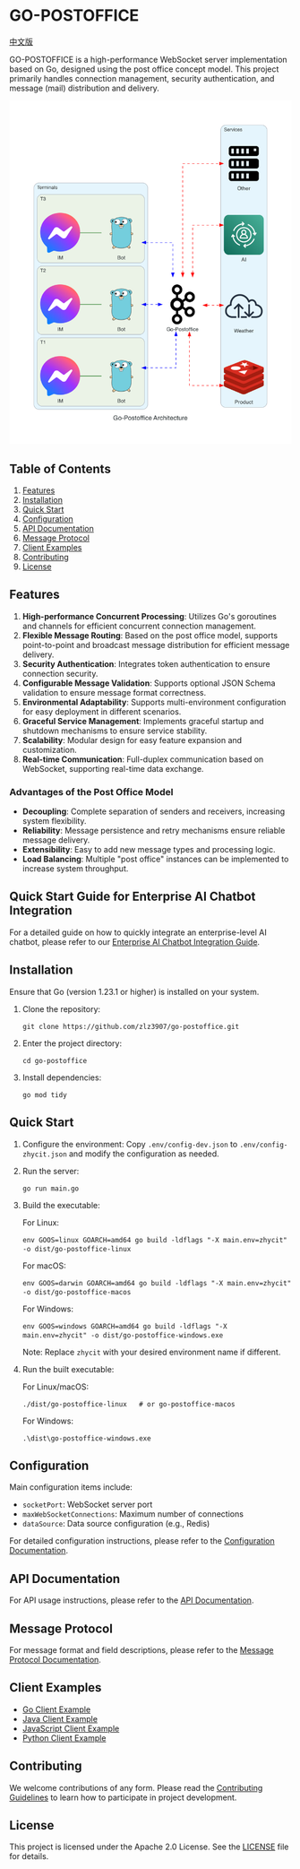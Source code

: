 # GO-POSTOFFICE

[中文版](README_CN.md)

GO-POSTOFFICE is a high-performance WebSocket server implementation based on Go, designed using the post office concept model. This project primarily handles connection management, security authentication, and message (mail) distribution and delivery.

![Go-Postoffice Communication Structure](docs/imgs/global_architecture_diagram_en.png)

## Table of Contents

1. [Features](#features)
2. [Installation](#installation)
3. [Quick Start](#quick-start)
4. [Configuration](#configuration)
5. [API Documentation](#api-documentation)
6. [Message Protocol](#message-protocol)
7. [Client Examples](#client-examples)
8. [Contributing](#contributing)
9. [License](#license)

## Features

1. **High-performance Concurrent Processing**: Utilizes Go's goroutines and channels for efficient concurrent connection management.
2. **Flexible Message Routing**: Based on the post office model, supports point-to-point and broadcast message distribution for efficient message delivery.
3. **Security Authentication**: Integrates token authentication to ensure connection security.
4. **Configurable Message Validation**: Supports optional JSON Schema validation to ensure message format correctness.
5. **Environmental Adaptability**: Supports multi-environment configuration for easy deployment in different scenarios.
6. **Graceful Service Management**: Implements graceful startup and shutdown mechanisms to ensure service stability.
7. **Scalability**: Modular design for easy feature expansion and customization.
8. **Real-time Communication**: Full-duplex communication based on WebSocket, supporting real-time data exchange.

### Advantages of the Post Office Model

- **Decoupling**: Complete separation of senders and receivers, increasing system flexibility.
- **Reliability**: Message persistence and retry mechanisms ensure reliable message delivery.
- **Extensibility**: Easy to add new message types and processing logic.
- **Load Balancing**: Multiple "post office" instances can be implemented to increase system throughput.

## Quick Start Guide for Enterprise AI Chatbot Integration
For a detailed guide on how to quickly integrate an enterprise-level AI chatbot, please refer to our [Enterprise AI Chatbot Integration Guide](docs/enterprise_ai_chatbot_integration_guide.md).

## Installation

Ensure that Go (version 1.23.1 or higher) is installed on your system.

1. Clone the repository:
   ```
   git clone https://github.com/zlz3907/go-postoffice.git
   ```

2. Enter the project directory:
   ```
   cd go-postoffice
   ```

3. Install dependencies:
   ```
   go mod tidy
   ```

## Quick Start

1. Configure the environment:
   Copy `.env/config-dev.json` to `.env/config-zhycit.json` and modify the configuration as needed.

2. Run the server:
   ```
   go run main.go
   ```

3. Build the executable:

   For Linux:
   ```
   env GOOS=linux GOARCH=amd64 go build -ldflags "-X main.env=zhycit" -o dist/go-postoffice-linux
   ```

   For macOS:
   ```
   env GOOS=darwin GOARCH=amd64 go build -ldflags "-X main.env=zhycit" -o dist/go-postoffice-macos
   ```

   For Windows:
   ```
   env GOOS=windows GOARCH=amd64 go build -ldflags "-X main.env=zhycit" -o dist/go-postoffice-windows.exe
   ```

   Note: Replace `zhycit` with your desired environment name if different.

4. Run the built executable:

   For Linux/macOS:
   ```
   ./dist/go-postoffice-linux   # or go-postoffice-macos
   ```

   For Windows:
   ```
   .\dist\go-postoffice-windows.exe
   ```

## Configuration

Main configuration items include:

- `socketPort`: WebSocket server port
- `maxWebSocketConnections`: Maximum number of connections
- `dataSource`: Data source configuration (e.g., Redis)

For detailed configuration instructions, please refer to the [Configuration Documentation](docs/configuration.md).

## API Documentation

For API usage instructions, please refer to the [API Documentation](docs/api.md).

## Message Protocol

For message format and field descriptions, please refer to the [Message Protocol Documentation](docs/message-protocol.md).

## Client Examples

- [Go Client Example](examples/go-client.go)
- [Java Client Example](examples/JavaClient.java)
- [JavaScript Client Example](examples/js-client.js)
- [Python Client Example](examples/python-client.py)

## Contributing

We welcome contributions of any form. Please read the [Contributing Guidelines](CONTRIBUTING.md) to learn how to participate in project development.

## License

This project is licensed under the Apache 2.0 License. See the [LICENSE](LICENSE) file for details.
